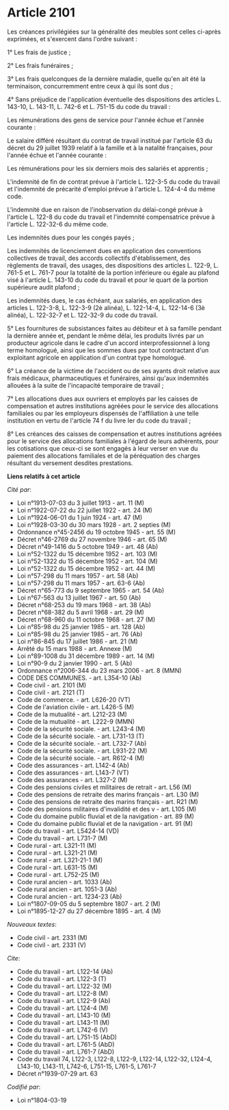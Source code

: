 # Article 2101

Les créances privilégiées sur la généralité des meubles sont celles ci-après exprimées, et s'exercent dans l'ordre suivant :

1° Les frais de justice ;

2° Les frais funéraires ;

3° Les frais quelconques de la dernière maladie, quelle qu'en ait été la terminaison, concurremment entre ceux à qui ils sont
dus ;

4° Sans préjudice de l'application éventuelle des dispositions des articles L. 143-10, L. 143-11, L. 742-6 et L. 751-15 du
code du travail :

Les rémunérations des gens de service pour l'année échue et l'année courante :

Le salaire différé résultant du contrat de travail institué par l'article 63 du décret du 29 juillet 1939 relatif à la
famille et à la natalité françaises, pour l'année échue et l'année courante :

Les rémunérations pour les six derniers mois des salariés et apprentis ;

L'indemnité de fin de contrat prévue à l'article L. 122-3-5 du code du travail et l'indemnité de précarité d'emploi prévue à
l'article L. 124-4-4 du même code.

L'indemnité due en raison de l'inobservation du délai-congé prévue à l'article L. 122-8 du code du travail et l'indemnité
compensatrice prévue à l'article L. 122-32-6 du même code.

Les indemnités dues pour les congés payés ;

Les indemnités de licenciement dues en application des conventions collectives de travail, des accords collectifs
d'établissement, des règlements de travail, des usages, des dispositions des articles L. 122-9, L. 761-5 et L. 761-7 pour la
totalité de la portion inférieure ou égale au plafond visé à l'article L. 143-10 du code du travail et pour le quart de la
portion supérieure audit plafond ;

Les indemnités dues, le cas échéant, aux salariés, en application des articles L. 122-3-8, L. 122-3-9 (2è alinéa), L.
122-14-4, L. 122-14-6 (3è alinéa), L. 122-32-7 et L. 122-32-9 du code du travail.

5° Les fournitures de subsistances faites au débiteur et à sa famille pendant la dernière année et, pendant le même délai,
les produits livrés par un producteur agricole dans le cadre d'un accord interprofessionnel à long terme homologué, ainsi que
les sommes dues par tout contractant d'un exploitant agricole en application d'un contrat type homologué.

6° La créance de la victime de l'accident ou de ses ayants droit relative aux frais médicaux, pharmaceutiques et funéraires,
ainsi qu'aux indemnités allouées à la suite de l'incapacité temporaire de travail ;

7° Les allocations dues aux ouvriers et employés par les caisses de compensation et autres institutions agréées pour le
service des allocations familiales ou par les employeurs dispensés de l'affiliation à une telle institution en vertu de
l'article 74 f du livre Ier du code du travail ;

8° Les créances des caisses de compensation et autres institutions agréées pour le service des allocations familiales à
l'égard de leurs adhérents, pour les cotisations que ceux-ci se sont engagés à leur verser en vue du paiement des allocations
familiales et de la péréquation des charges résultant du versement desdites prestations.

**Liens relatifs à cet article**

_Cité par_:

  - Loi n°1913-07-03 du 3 juillet 1913 - art. 11 (M)
  - Loi n°1922-07-22 du 22 juillet 1922 - art. 24 (M)
  - Loi n°1924-06-01 du 1 juin 1924 - art. 47 (M)
  - Loi n°1928-03-30 du 30 mars 1928 - art. 2 septies (M)
  - Ordonnance n°45-2456 du 19 octobre 1945 - art. 55 (M)
  - Décret n°46-2769 du 27 novembre 1946 - art. 65 (M)
  - Décret n°49-1416 du 5 octobre 1949 - art. 48 (Ab)
  - Loi n°52-1322 du 15 décembre 1952 - art. 103 (M)
  - Loi n°52-1322 du 15 décembre 1952 - art. 104 (M)
  - Loi n°52-1322 du 15 décembre 1952 - art. 44 (M)
  - Loi n°57-298 du 11 mars 1957 - art. 58 (Ab)
  - Loi n°57-298 du 11 mars 1957 - art. 63-6 (Ab)
  - Décret n°65-773 du 9 septembre 1965 - art. 54 (Ab)
  - Loi n°67-563 du 13 juillet 1967 - art. 50 (Ab)
  - Décret n°68-253 du 19 mars 1968 - art. 38 (Ab)
  - Décret n°68-382 du 5 avril 1968 - art. 29 (M)
  - Décret n°68-960 du 11 octobre 1968 - art. 27 (M)
  - Loi n°85-98 du 25 janvier 1985 - art. 128 (Ab)
  - Loi n°85-98 du 25 janvier 1985 - art. 76 (Ab)
  - Loi n°86-845 du 17 juillet 1986 - art. 21 (M)
  - Arrêté du 15 mars 1988 - art. Annexe (M)
  - Loi n°89-1008 du 31 décembre 1989 - art. 14 (M)
  - Loi n°90-9 du 2 janvier 1990 - art. 5 (Ab)
  - Ordonnance n°2006-344 du 23 mars 2006 - art. 8 (MMN)
  - CODE DES COMMUNES. - art. L354-10 (Ab)
  - Code civil - art. 2101 (M)
  - Code civil - art. 2121 (T)
  - Code de commerce. - art. L626-20 (VT)
  - Code de l'aviation civile - art. L426-5 (M)
  - Code de la mutualité - art. L212-23 (M)
  - Code de la mutualité - art. L222-9 (MMN)
  - Code de la sécurité sociale. - art. L243-4 (M)
  - Code de la sécurité sociale. - art. L731-13 (T)
  - Code de la sécurité sociale. - art. L732-7 (Ab)
  - Code de la sécurité sociale. - art. L931-22 (M)
  - Code de la sécurité sociale. - art. R612-4 (M)
  - Code des assurances - art. L142-4 (Ab)
  - Code des assurances - art. L143-7 (VT)
  - Code des assurances - art. L327-2 (M)
  - Code des pensions civiles et militaires de retrait - art. L56 (M)
  - Code des pensions de retraite des marins français  - art. L30 (M)
  - Code des pensions de retraite des marins français  - art. R21 (M)
  - Code des pensions militaires d'invalidité et des v - art. L105 (M)
  - Code du domaine public fluvial et de la navigation - art. 89 (M)
  - Code du domaine public fluvial et de la navigation - art. 91 (M)
  - Code du travail - art. L5424-14 (VD)
  - Code du travail - art. L731-7 (M)
  - Code rural - art. L321-11 (M)
  - Code rural - art. L321-21 (M)
  - Code rural - art. L321-21-1 (M)
  - Code rural - art. L631-15 (M)
  - Code rural - art. L752-25 (M)
  - Code rural ancien - art. 1033 (Ab)
  - Code rural ancien - art. 1051-3 (Ab)
  - Code rural ancien - art. 1234-23 (Ab)
  - Loi n°1807-09-05 du 5 septembre 1807 - art. 2 (M)
  - Loi n°1895-12-27 du 27 décembre 1895 - art. 4 (M)

_Nouveaux textes_:

  - Code civil - art. 2331 (M)
  - Code civil - art. 2331 (V)

_Cite_:

  - Code du travail - art. L122-14 (Ab)
  - Code du travail - art. L122-3 (T)
  - Code du travail - art. L122-32 (M)
  - Code du travail - art. L122-8 (M)
  - Code du travail - art. L122-9 (Ab)
  - Code du travail - art. L124-4 (M)
  - Code du travail - art. L143-10 (M)
  - Code du travail - art. L143-11 (M)
  - Code du travail - art. L742-6 (V)
  - Code du travail - art. L751-15 (AbD)
  - Code du travail - art. L761-5 (AbD)
  - Code du travail - art. L761-7 (AbD)
  - Code du travail 74, L122-3, L122-8, L122-9, L122-14, L122-32, L124-4, L143-10, L143-11, L742-6, L751-15, L761-5, L761-7
  - Décret n°1939-07-29 art. 63

_Codifié par_:

  - Loi n°1804-03-19

